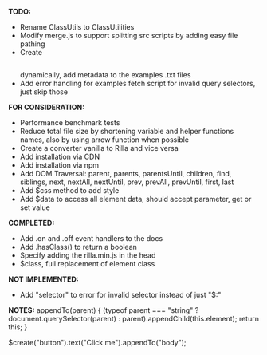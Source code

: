 **TODO:**
- Rename ClassUtils to ClassUtilities
- Modify merge.js to support splitting src scripts by adding easy file pathing
- Create <pre><code class="language-html"></code></pre> dynamically, add metadata to the examples .txt files
- Add error handling for examples fetch script for invalid query selectors, just skip those

**FOR CONSIDERATION:**
- Performance benchmark tests
- Reduce total file size by shortening variable and helper functions names, also by using arrow function when possible
- Create a converter vanilla to Rilla and vice versa
- Add installation via CDN
- Add installation via npm
- Add DOM Traversal: parent, parents, parentsUntil, children, find, siblings, next, nextAll, nextUntil, prev, prevAll, prevUntil, first, last
- Add $css method to add style
- Add $data to access all element data, should accept parameter, get or set value

**COMPLETED:**
- Add .on and .off event handlers to the docs
- Add .hasClass() to return a boolean
- Specify adding the rilla.min.js in the head
- $class, full replacement of element class

**NOT IMPLEMENTED:**
- Add "selector" to error for invalid selector instead of just "$:"

**NOTES:**
appendTo(parent) {
(typeof parent === "string" ? document.querySelector(parent) : parent).appendChild(this.element);
return this;
}

$create("button").text("Click me").appendTo("body");